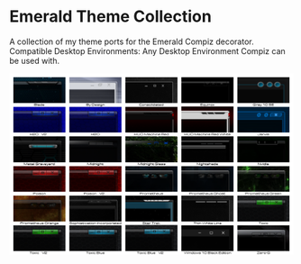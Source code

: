Emerald Theme Collection
========================

A collection of my theme ports for the Emerald Compiz decorator. Compatible Desktop Environments: Any Desktop Environment Compiz can be used with.

![Emerald Theme Collection](https://github.com/OliverKurz/emerald-theme-collection/raw/master/images/preview.png)